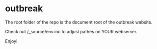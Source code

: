 # outbreak
The root folder of the repo is the document root of the outbreak website.

Check out /_source/env.inc to adjust pathes on YOUR webserver.

Enjoy!
